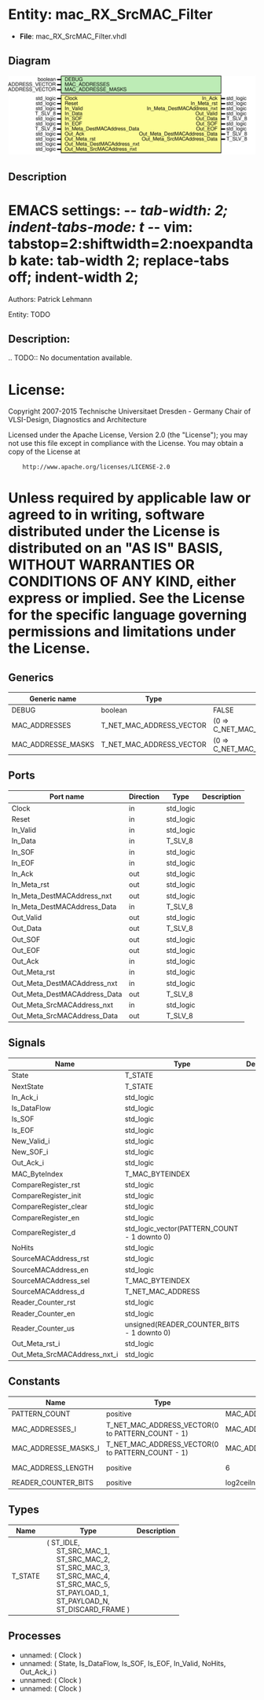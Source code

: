 # Entity: mac_RX_SrcMAC_Filter

- **File**: mac_RX_SrcMAC_Filter.vhdl
## Diagram

![Diagram](mac_RX_SrcMAC_Filter.svg "Diagram")
## Description

 EMACS settings: -*-  tab-width: 2; indent-tabs-mode: t -*-
 vim: tabstop=2:shiftwidth=2:noexpandtab
 kate: tab-width 2; replace-tabs off; indent-width 2;
 =============================================================================
 Authors:				 	Patrick Lehmann

 Entity:				 	TODO

 Description:
 -------------------------------------
 .. TODO:: No documentation available.

 License:
 =============================================================================
 Copyright 2007-2015 Technische Universitaet Dresden - Germany
										 Chair of VLSI-Design, Diagnostics and Architecture

 Licensed under the Apache License, Version 2.0 (the "License");
 you may not use this file except in compliance with the License.
 You may obtain a copy of the License at

		http://www.apache.org/licenses/LICENSE-2.0

 Unless required by applicable law or agreed to in writing, software
 distributed under the License is distributed on an "AS IS" BASIS,
 WITHOUT WARRANTIES OR CONDITIONS OF ANY KIND, either express or implied.
 See the License for the specific language governing permissions and
 limitations under the License.
 =============================================================================
## Generics

| Generic name       | Type                     | Value                          | Description |
| ------------------ | ------------------------ | ------------------------------ | ----------- |
| DEBUG              | boolean                  | FALSE                          |             |
| MAC_ADDRESSES      | T_NET_MAC_ADDRESS_VECTOR | (0 => C_NET_MAC_ADDRESS_EMPTY) |             |
| MAC_ADDRESSE_MASKS | T_NET_MAC_ADDRESS_VECTOR | (0 => C_NET_MAC_MASK_DEFAULT)  |             |
## Ports

| Port name                    | Direction | Type      | Description |
| ---------------------------- | --------- | --------- | ----------- |
| Clock                        | in        | std_logic |             |
| Reset                        | in        | std_logic |             |
| In_Valid                     | in        | std_logic |             |
| In_Data                      | in        | T_SLV_8   |             |
| In_SOF                       | in        | std_logic |             |
| In_EOF                       | in        | std_logic |             |
| In_Ack                       | out       | std_logic |             |
| In_Meta_rst                  | out       | std_logic |             |
| In_Meta_DestMACAddress_nxt   | out       | std_logic |             |
| In_Meta_DestMACAddress_Data  | in        | T_SLV_8   |             |
| Out_Valid                    | out       | std_logic |             |
| Out_Data                     | out       | T_SLV_8   |             |
| Out_SOF                      | out       | std_logic |             |
| Out_EOF                      | out       | std_logic |             |
| Out_Ack                      | in        | std_logic |             |
| Out_Meta_rst                 | in        | std_logic |             |
| Out_Meta_DestMACAddress_nxt  | in        | std_logic |             |
| Out_Meta_DestMACAddress_Data | out       | T_SLV_8   |             |
| Out_Meta_SrcMACAddress_nxt   | in        | std_logic |             |
| Out_Meta_SrcMACAddress_Data  | out       | T_SLV_8   |             |
## Signals

| Name                         | Type                                         | Description |
| ---------------------------- | -------------------------------------------- | ----------- |
| State                        | T_STATE                                      |             |
| NextState                    | T_STATE                                      |             |
| In_Ack_i                     | std_logic                                    |             |
| Is_DataFlow                  | std_logic                                    |             |
| Is_SOF                       | std_logic                                    |             |
| Is_EOF                       | std_logic                                    |             |
| New_Valid_i                  | std_logic                                    |             |
| New_SOF_i                    | std_logic                                    |             |
| Out_Ack_i                    | std_logic                                    |             |
| MAC_ByteIndex                | T_MAC_BYTEINDEX                              |             |
| CompareRegister_rst          | std_logic                                    |             |
| CompareRegister_init         | std_logic                                    |             |
| CompareRegister_clear        | std_logic                                    |             |
| CompareRegister_en           | std_logic                                    |             |
| CompareRegister_d            | std_logic_vector(PATTERN_COUNT - 1 downto 0) |             |
| NoHits                       | std_logic                                    |             |
| SourceMACAddress_rst         | std_logic                                    |             |
| SourceMACAddress_en          | std_logic                                    |             |
| SourceMACAddress_sel         | T_MAC_BYTEINDEX                              |             |
| SourceMACAddress_d           | T_NET_MAC_ADDRESS                            |             |
| Reader_Counter_rst           | std_logic                                    |             |
| Reader_Counter_en            | std_logic                                    |             |
| Reader_Counter_us            | unsigned(READER_COUNTER_BITS - 1 downto 0)   |             |
| Out_Meta_rst_i               | std_logic                                    |             |
| Out_Meta_SrcMACAddress_nxt_i | std_logic                                    |             |
## Constants

| Name                 | Type                                             | Value                           | Description     |
| -------------------- | ------------------------------------------------ | ------------------------------- | --------------- |
| PATTERN_COUNT        | positive                                         |  MAC_ADDRESSES'length           |                 |
| MAC_ADDRESSES_I      | T_NET_MAC_ADDRESS_VECTOR(0 to PATTERN_COUNT - 1) |  MAC_ADDRESSES                  |                 |
| MAC_ADDRESSE_MASKS_I | T_NET_MAC_ADDRESS_VECTOR(0 to PATTERN_COUNT - 1) |  MAC_ADDRESSE_MASKS             |                 |
| MAC_ADDRESS_LENGTH   | positive                                         |  6                              |  MAC -> 6 bytes |
| READER_COUNTER_BITS  | positive                                         |  log2ceilnz(MAC_ADDRESS_LENGTH) |                 |
## Types

| Name    | Type                                                                                                                                                                                                                                                                                                                                                                                                                             | Description |
| ------- | -------------------------------------------------------------------------------------------------------------------------------------------------------------------------------------------------------------------------------------------------------------------------------------------------------------------------------------------------------------------------------------------------------------------------------- | ----------- |
| T_STATE | ( ST_IDLE,<br><span style="padding-left:20px"> ST_SRC_MAC_1,<br><span style="padding-left:20px"> ST_SRC_MAC_2,<br><span style="padding-left:20px"> ST_SRC_MAC_3,<br><span style="padding-left:20px"> ST_SRC_MAC_4,<br><span style="padding-left:20px"> ST_SRC_MAC_5,<br><span style="padding-left:20px"> ST_PAYLOAD_1,<br><span style="padding-left:20px"> ST_PAYLOAD_N,<br><span style="padding-left:20px"> ST_DISCARD_FRAME )  |             |
## Processes
- unnamed: ( Clock )
- unnamed: ( State, Is_DataFlow, Is_SOF, Is_EOF, In_Valid, NoHits, Out_Ack_i )
- unnamed: ( Clock )
- unnamed: ( Clock )

